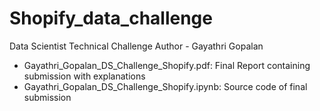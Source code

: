 # Shopify_data_challenge
Data Scientist Technical Challenge
Author - Gayathri Gopalan

- Gayathri_Gopalan_DS_Challenge_Shopify.pdf: Final Report containing submission with explanations
- Gayathri_Gopalan_DS_Challenge_Shopify.ipynb: Source code of final submission
